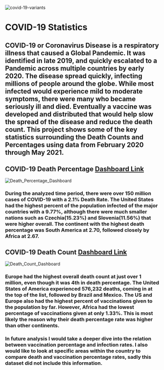 ![covid-19-variants](https://github.com/Jwag2128/COVID_Statistics/assets/106286533/d85435b7-a2d6-46a8-9f08-c789169cb94a)

# COVID-19 Statistics

## COVID-19 or Coronavirus Disease is a respiratory illness that caused a Global Pandemic.  It was identified in late 2019, and quickly escalated to a Pandemic across multiple countries by early 2020.  The disease spread quickly, infecting millions of people around the globe.  While most infected would experience mild to moderate symptoms, there were many who became seriously ill and died.  Eventually a vaccine was developed and distributed that would help slow the spread of the disease and reduce the death count.  This project shows some of the key statistics surrounding the Death Counts and Percentages using data from February 2020 through May 2021.

## COVID-19 Death Percentage [Dashboard Link](https://public.tableau.com/views/COVID-19DeathPercentages/Dashboard1?:language=en-US&publish=yes&:display_count=n&:origin=viz_share_link)
![Death_Percentage_Dashboard](https://github.com/Jwag2128/COVID_Statistics/assets/106286533/8b1f6264-3b5d-4c25-a025-425c60ca0f09)

### During the analyzed time period, there were over 150 million cases of COVID-19 with a 2.1% Death Rate.  The United States had the highest percent of the population infected of the major countries with a 9.77%, although there were much smaller nations such as Czechia(15.23%) and Slovenia(11.56%) that were higher overall.  The continent with the highest death percentage was South America at 2.70, followed closely by Africa at 2.67.  

## COVID-19 Death Count [Dashboard Link](https://public.tableau.com/views/COVID-19DeathCounts/Dashboard2?:language=en-US&publish=yes&:display_count=n&:origin=viz_share_link)
![Death_Count_Dashboard](https://github.com/Jwag2128/COVID_Statistics/assets/106286533/b76679a1-0486-4ab3-87b1-18884564fd6a)

### Europe had the highest overall death count at just over 1 million, even though it was 4th in death percentage.  The United States of America experienced 576,232 deaths, coming in at the top of the list, followed by Brazil and Mexico.  The US and Europe also had the highest percent of vaccinations given to the population by far.  However, Africa had the lowest percentage of vaccinations given at only 1.33%.  This is most likely the reason why their death percentage rate was higher than other continents.  

###  In future analysis I would take a deeper dive into the relation between vaccination percentage and infection rates.  I also would like to look at specific areas within the country to compare death and vaccination percentage rates, sadly this dataset did not include this information.
